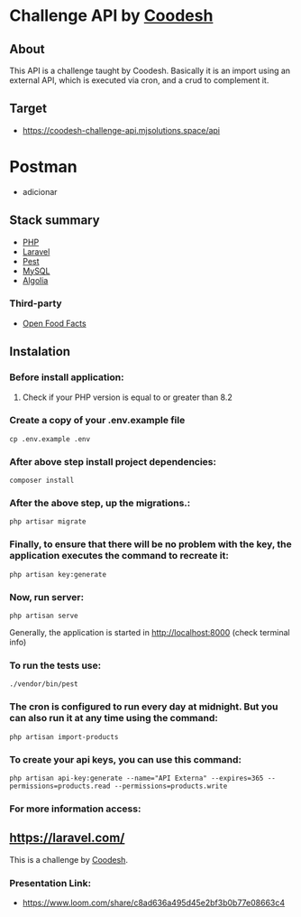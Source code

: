 # Challenge API by [Coodesh](https://coodesh.com/)

## About

This API is a challenge taught by Coodesh. Basically it is an import using an external API, which is executed via cron, and a crud to complement it.

## Target

-   https://coodesh-challenge-api.mjsolutions.space/api

# Postman

- adicionar

## Stack summary

-   [PHP](https://www.php.net/docs.php)
-   [Laravel](https://laravel.com/)
-   [Pest](https://pestphp.com/docs)
-   [MySQL](https://dev.mysql.com/doc/)
-   [Algolia](https://www.algolia.com/pt-br/)

### Third-party

-   [Open Food Facts](https://br.openfoodfacts.org/data)

## Instalation

### Before install application:

1.  Check if your PHP version is equal to or greater than 8.2

### Create a copy of your .env.example file

    cp .env.example .env

### After above step install project dependencies:

    composer install

### After the above step, up the migrations.:

    php artisar migrate

### Finally, to ensure that there will be no problem with the key, the application executes the command to recreate it:

    php artisan key:generate

### Now, run server:

    php artisan serve

Generally, the application is started in [http://localhost:8000](http://localhost:8000) (check terminal info)

### To run the tests use:

    ./vendor/bin/pest

### The cron is configured to run every day at midnight. But you can also run it at any time using the command:
    php artisan import-products


### To create your api keys, you can use this command:
    php artisan api-key:generate --name="API Externa" --expires=365 --permissions=products.read --permissions=products.write

### For more information access:

## https://laravel.com/

This is a challenge by [Coodesh](https://coodesh.com/).

### Presentation Link:

- https://www.loom.com/share/c8ad636a495d45e2bf3b0b77e08663c4
